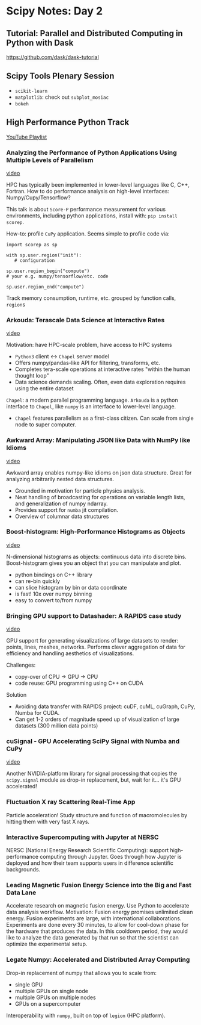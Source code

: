 # Scipy Notes: Day 2

## Tutorial: Parallel and Distributed Computing in Python with Dask

https://github.com/dask/dask-tutorial


## Scipy Tools Plenary Session

- `scikit-learn`
- `matplotlib`: check out `subplot_mosiac`
- `bokeh`

## High Performance Python Track

[YouTube Playlist](https://www.youtube.com/playlist?list=PLYx7XA2nY5GfY4WWJjG5cQZDc7DIUmn6Z)

### Analyzing the Performance of Python Applications Using Multiple Levels of Parallelism

[video](https://www.youtube.com/watch?v=hTmXpvws52M)

HPC has typically been implemented in lower-level languages like C, C++,
Fortran. How to do performance analysis on high-level interfaces:
Numpy/Cupy/Tensorflow?

This talk is about `Score-P` performance measurement for various environments,
including python applications, install with:  `pip install scorep`.

How-to: profile `CuPy` application. Seems simple to profile code via:

```
import scorep as sp

with sp.user.region("init"):
   # configuration

sp.user.region_begin("compute")
# your e.g. numpy/tensorflow/etc. code

sp.user.region_end("compute")
```

Track memory consumption, runtime, etc. grouped by function calls, `region`s

### Arkouda: Terascale Data Science at Interactive Rates

[video](https://www.youtube.com/watch?v=Rqak62zNOxE)

Motivation: have HPC-scale problem, have access to HPC systems

- `Python3` client <-> `Chapel` server model
- Offers numpy/pandas-like API for filtering, transforms, etc.
- Completes tera-scale operations at interactive rates "within the human
  thought loop"
- Data science demands scaling. Often, even data exploration requires using the
  entire dataset

`Chapel`: a modern parallel programming language. `Arkouda` is a python
interface to `Chapel`, like `numpy` is an interface to lower-level language.
- `Chapel` features parallelism as a first-class citizen. Can scale from single
  node to super computer.


### Awkward Array: Manipulating JSON like Data with NumPy like Idioms

[video](https://www.youtube.com/watch?v=WlnUF3LRBj4)

Awkward array enables numpy-like idioms on json data structure. Great for
analyzing arbitrarily nested data structures.

- Grounded in motivation for particle physics analysis.
- Neat handling of broadcasting for operations on variable length lists, and
  generalization of numpy ndarray.
- Provides support for `numba` jit compilation.
- Overview of columnar data structures

### Boost-histogram: High-Performance Histograms as Objects

[video](https://www.youtube.com/watch?v=ERraTfHkPd0)

N-dimensional histograms as objects: continuous data into discrete bins.
Boost-histogram gives you an object that you can manipulate and plot.

- python bindings on C++ library
- can re-bin quickly
- can slice histogram by bin or data coordinate
- is fast! 10x over numpy binning
- easy to convert to/from numpy

### Bringing GPU support to Datashader: A RAPIDS case study

[video](https://www.youtube.com/watch?v=9s_ZfDG9Aj0)

GPU support for generating visualizations of large datasets to render: points,
lines, meshes, networks. Performs clever aggregation of data for efficiency
and handling aesthetics of visualizations.

Challenges:
- copy-over of CPU -> GPU -> CPU
- code reuse: GPU programming using C++ on CUDA

Solution
- Avoiding data transfer with RAPIDS project: cuDF, cuML, cuGraph, CuPy, Numba
  for CUDA.
- Can get 1-2 orders of magnitude speed up of visualization of large datasets
  (300 million data points)

### cuSignal - GPU Accelerating SciPy Signal with Numba and CuPy

[video](https://www.youtube.com/watch?v=yYlX2bbdXDk)

Another NVIDIA-platform library for signal processing that copies the
`scipy.signal` module as drop-in replacement, but, wait for it... it's GPU
accelerated!

### Fluctuation X ray Scattering Real-Time App

Particle acceleration! Study structure and function of macromolecules by
hitting them with very fast X rays.

### Interactive Supercomputing with Jupyter at NERSC

NERSC (National Energy Research Scientific Computing): support high-performance
computing through Jupyter. Goes through how Jupyter is deployed and how their
team supports users in difference scientific backgrounds.

### Leading Magnetic Fusion Energy Science into the Big and Fast Data Lane

Accelerate research on magnetic fusion energy. Use Python to accelerate data
analysis workflow. Motivation: Fusion energy promises unlimited clean energy.
Fusion experiments are large, with international collaborations. Experiments
are done every 30 minutes, to allow for cool-down phase for the hardware that
produces the data. In this cooldown period, they would like to analyze the data
generated by that run so that the scientist can optimize the experimental
setup.

### Legate Numpy: Accelerated and Distributed Array Computing

Drop-in replacement of numpy that allows you to scale from:
- single GPU
- multiple GPUs on single node
- multiple GPUs on multiple nodes
- GPUs on a supercomputer

Interoperability with `numpy`, built on top of `legion` (HPC platform).
